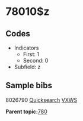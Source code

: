 # 78010$z

## Codes

-   Indicators
    -   First: 1
    -   Second: 0
-   Subfield: z

## Sample bibs

8026790 [Quicksearch](https://search.library.yale.edu/catalog/8026790) [VXWS](http://prodorbis.library.yale.edu:7014/vxws/GetHoldingsService?bibId=8026790)

**Parent topic:**[780](../../tags/780/780.md)

